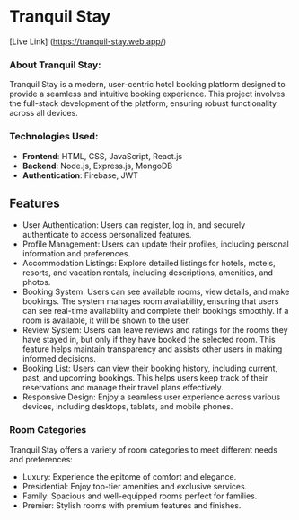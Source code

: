 # Tranquil Stay

[Live Link] (https://tranquil-stay.web.app/)

### About Tranquil Stay:
Tranquil Stay is a modern, user-centric hotel booking platform designed to provide a seamless and intuitive booking experience. This project involves the full-stack development of the platform, ensuring robust functionality across all devices.

### Technologies Used:
- **Frontend**: HTML, CSS, JavaScript, React.js
- **Backend**: Node.js, Express.js, MongoDB
- **Authentication**: Firebase, JWT


## Features
- User Authentication: Users can register, log in, and securely authenticate to access personalized features.
- Profile Management: Users can update their profiles, including personal information and preferences.
- Accommodation Listings: Explore detailed listings for hotels, motels, resorts, and vacation rentals, including descriptions, amenities, and photos.
- Booking System: Users can see available rooms, view details, and make bookings. The system manages room availability, ensuring that users can see real-time availability and complete their bookings smoothly. If a room is available, it will be shown to the user.
- Review System: Users can leave reviews and ratings for the rooms they have stayed in, but only if they have booked the selected room. This feature helps maintain transparency and assists other users in making informed decisions.
- Booking List: Users can view their booking history, including current, past, and upcoming bookings. This helps users keep track of their reservations and manage their travel plans effectively.
- Responsive Design: Enjoy a seamless user experience across various devices, including desktops, tablets, and mobile phones.


### Room Categories

Tranquil Stay offers a variety of room categories to meet different needs and preferences:

- Luxury: Experience the epitome of comfort and elegance.
- Presidential: Enjoy top-tier amenities and exclusive services.
- Family: Spacious and well-equipped rooms perfect for families.
- Premier: Stylish rooms with premium features and finishes.